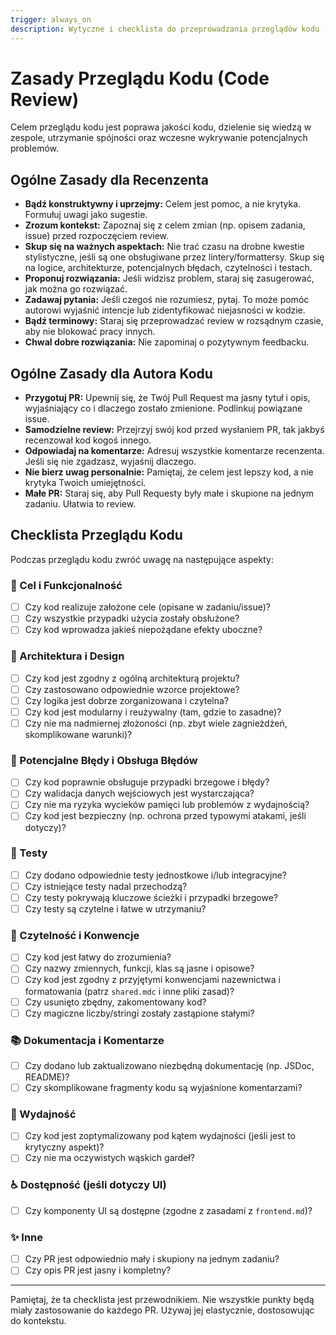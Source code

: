 ```yaml
---
trigger: always_on
description: Wytyczne i checklista do przeprowadzania przeglądów kodu (code review).
---
```


# Zasady Przeglądu Kodu (Code Review)

Celem przeglądu kodu jest poprawa jakości kodu, dzielenie się wiedzą w zespole, utrzymanie spójności oraz wczesne wykrywanie potencjalnych problemów.

## Ogólne Zasady dla Recenzenta

- **Bądź konstruktywny i uprzejmy:** Celem jest pomoc, a nie krytyka. Formułuj uwagi jako sugestie.
- **Zrozum kontekst:** Zapoznaj się z celem zmian (np. opisem zadania, issue) przed rozpoczęciem review.
- **Skup się na ważnych aspektach:** Nie trać czasu na drobne kwestie stylistyczne, jeśli są one obsługiwane przez lintery/formattersy. Skup się na logice, architekturze, potencjalnych błędach, czytelności i testach.
- **Proponuj rozwiązania:** Jeśli widzisz problem, staraj się zasugerować, jak można go rozwiązać.
- **Zadawaj pytania:** Jeśli czegoś nie rozumiesz, pytaj. To może pomóc autorowi wyjaśnić intencje lub zidentyfikować niejasności w kodzie.
- **Bądź terminowy:** Staraj się przeprowadzać review w rozsądnym czasie, aby nie blokować pracy innych.
- **Chwal dobre rozwiązania:** Nie zapominaj o pozytywnym feedbacku.

## Ogólne Zasady dla Autora Kodu

- **Przygotuj PR:** Upewnij się, że Twój Pull Request ma jasny tytuł i opis, wyjaśniający co i dlaczego zostało zmienione. Podlinkuj powiązane issue.
- **Samodzielne review:** Przejrzyj swój kod przed wysłaniem PR, tak jakbyś recenzował kod kogoś innego.
- **Odpowiadaj na komentarze:** Adresuj wszystkie komentarze recenzenta. Jeśli się nie zgadzasz, wyjaśnij dlaczego.
- **Nie bierz uwag personalnie:** Pamiętaj, że celem jest lepszy kod, a nie krytyka Twoich umiejętności.
- **Małe PR:** Staraj się, aby Pull Requesty były małe i skupione na jednym zadaniu. Ułatwia to review.

## Checklista Przeglądu Kodu

Podczas przeglądu kodu zwróć uwagę na następujące aspekty:

### 🎯 Cel i Funkcjonalność

- [ ] Czy kod realizuje założone cele (opisane w zadaniu/issue)?
- [ ] Czy wszystkie przypadki użycia zostały obsłużone?
- [ ] Czy kod wprowadza jakieś niepożądane efekty uboczne?

### 📐 Architektura i Design

- [ ] Czy kod jest zgodny z ogólną architekturą projektu?
- [ ] Czy zastosowano odpowiednie wzorce projektowe?
- [ ] Czy logika jest dobrze zorganizowana i czytelna?
- [ ] Czy kod jest modularny i reużywalny (tam, gdzie to zasadne)?
- [ ] Czy nie ma nadmiernej złożoności (np. zbyt wiele zagnieżdżeń, skomplikowane warunki)?

### 🐛 Potencjalne Błędy i Obsługa Błędów

- [ ] Czy kod poprawnie obsługuje przypadki brzegowe i błędy?
- [ ] Czy walidacja danych wejściowych jest wystarczająca?
- [ ] Czy nie ma ryzyka wycieków pamięci lub problemów z wydajnością?
- [ ] Czy kod jest bezpieczny (np. ochrona przed typowymi atakami, jeśli dotyczy)?

### 🧪 Testy

- [ ] Czy dodano odpowiednie testy jednostkowe i/lub integracyjne?
- [ ] Czy istniejące testy nadal przechodzą?
- [ ] Czy testy pokrywają kluczowe ścieżki i przypadki brzegowe?
- [ ] Czy testy są czytelne i łatwe w utrzymaniu?

### 📖 Czytelność i Konwencje

- [ ] Czy kod jest łatwy do zrozumienia?
- [ ] Czy nazwy zmiennych, funkcji, klas są jasne i opisowe?
- [ ] Czy kod jest zgodny z przyjętymi konwencjami nazewnictwa i formatowania (patrz `shared.mdc` i inne pliki zasad)?
- [ ] Czy usunięto zbędny, zakomentowany kod?
- [ ] Czy magiczne liczby/stringi zostały zastąpione stałymi?

### 📚 Dokumentacja i Komentarze

- [ ] Czy dodano lub zaktualizowano niezbędną dokumentację (np. JSDoc, README)?
- [ ] Czy skomplikowane fragmenty kodu są wyjaśnione komentarzami?

### 🚀 Wydajność

- [ ] Czy kod jest zoptymalizowany pod kątem wydajności (jeśli jest to krytyczny aspekt)?
- [ ] Czy nie ma oczywistych wąskich gardeł?

### ♿ Dostępność (jeśli dotyczy UI)

- [ ] Czy komponenty UI są dostępne (zgodne z zasadami z `frontend.md`)?

### ✨ Inne

- [ ] Czy PR jest odpowiednio mały i skupiony na jednym zadaniu?
- [ ] Czy opis PR jest jasny i kompletny?

--- 

Pamiętaj, że ta checklista jest przewodnikiem. Nie wszystkie punkty będą miały zastosowanie do każdego PR. Używaj jej elastycznie, dostosowując do kontekstu.
